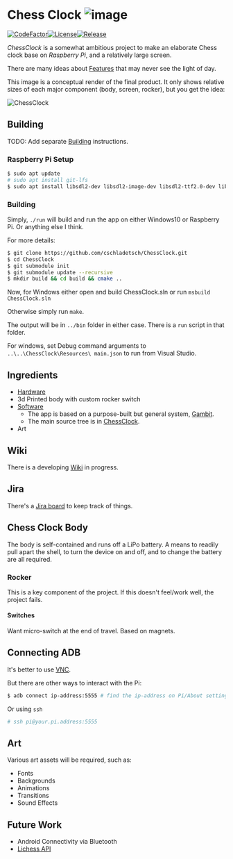 # Chess Clock ![image](External/old-clock.png)

[![CodeFactor](https://www.codefactor.io/repository/github/cschladetsch/chessclock/badge)](https://www.codefactor.io/repository/github/cschladetsch/chessclock)[![License](https://img.shields.io/github/license/cschladetsch/chessclock.svg?label=License&maxAge=86400)](./LICENSE.txt)[![Release](https://img.shields.io/github/release/cschladetsch/chessclock.svg?label=Release&maxAge=60)](https://github.com/cschladetsch/chessclock/releases/latest)

*ChessClock* is a somewhat ambitious project to make an elaborate Chess clock base on *Raspberry Pi*, and a relatively large screen.

There are many ideas about [Features](../../wiki/Features) that may never see the light of day.

This image is a conceptual render of the final product. It only shows relative sizes of each major component (body, screen, rocker), but you get the idea:

![ChessClock](External/SampleRender-1.png)

## Building

TODO: Add separate [Building](Building.md) instructions.

### Raspberry Pi Setup
```bash
$ sudo apt update
# sudo apt install git-lfs
$ sudo apt install libsdl2-dev libsdl2-image-dev libsdl2-ttf2.0-dev libsdl2-mixer-dev
```

### Building

Simply, `./run` will build and run the app on either Windows10 or Raspberry Pi. Or anything else I think. 

For more details:

```bash
$ git clone https://github.com/cschladetsch/ChessClock.git
$ cd ChessClock
$ git submodule init
$ git submodule update --recursive
$ mkdir build && cd build && cmake ..
```

Now, for Windows either open and build ChessClock.sln or run `msbuild ChessClock.sln`

Otherwise simply run `make`.

The output will be in `../bin` folder in either case. There is a `run` script in that folder.

For windows, set Debug command arguments to `..\..\ChessClock\Resources\ main.json` to run from Visual Studio.

## Ingredients
* [Hardware](../../wiki/Hardware)
* 3d Printed body with custom rocker switch
* [Software](../../wiki/Software)
  * The app is based on a purpose-built but general system, [Gambit](Gambit).
  * The main source tree is in [ChessClock](ChessClock).
* Art

## Wiki

There is a developing [Wiki](../../wiki/Home) in progress.

## Jira

There's a [Jira board](https://chessclock.atlassian.net/secure/RapidBoard.jspa?rapidView=1&selectedIssue=CHES-3) to keep track of things.

## Chess Clock Body

The body is self-contained and runs off a LiPo battery. A means to readily pull apart the shell, to turn the device on and off, and to change the battery are all required.

### Rocker

This is a key component of the project. If this doesn't feel/work well, the project fails.

#### Switches

Want micro-switch at the end of travel. Based on magnets.

## Connecting ADB
It's better to use [VNC](https://www.realvnc.com/en/connect/download/viewer/).

But there are other ways to interact with the Pi:
```bash
$ adb connect ip-address:5555 # find the ip-address on Pi/About settings
```

Or using `ssh`
```bash
# ssh pi@your.pi.address:5555
```
## Art

Various art assets will be required, such as:

* Fonts
* Backgrounds
* Animations
* Transitions
* Sound Effects

## Future Work

* Android Connectivity via Bluetooth
* [Lichess API](https://lichess.org/api)

